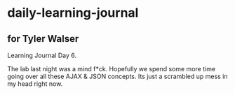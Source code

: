 # daily-learning-journal

## for Tyler Walser

Learning Journal Day 6.

The lab last night was a mind f*ck. Hopefully we spend some more time going over all these AJAX & JSON concepts. Its just a scrambled up mess in my head right now.
